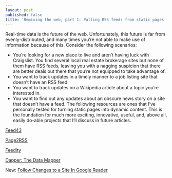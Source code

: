 ```yaml
---
layout: post
published: false
title: 'Remixing the web, part 1: Pulling RSS feeds from static pages'
---
```

Real-time data is the future of the web. Unfortunately, this future is far from evenly-distributed, and many times you’re not able to make use of information because of this. Consider the following scenarios:
* You’re looking for a new place to live and aren’t having luck with Craigslist. You find several local real estate brokerage sites but none of them have RSS feeds, leaving you with a nagging suspicion that there are better deals out there that you’re not equipped to take advantage of.
* You want to track updates in a timely manner to a job listing site that doesn’t have an RSS feed.
* You want to track updates on a Wikipedia article about a topic you’re interested in.
* You want to find out any updates about an obscure news story on a site that doesn’t have a feed.
The following resources are ones that I’ve personally tested for turning static pages into dynamic content. This is the foundation for much more exciting, innovative, useful, and, above all, easily do-able projects that I’ll discuss in future articles.

[Feed43](http://feed43.com/)

[Page2RSS](http://page2rss.com/)

[Feedity](http://feedity.com/)

[Dapper: The Data Mapper](http://www.dapper.net/open/)

New: [Follow Changes to a Site In Google Reader](http://googlereader.blogspot.com/2010/01/follow-changes-to-any-website.html)